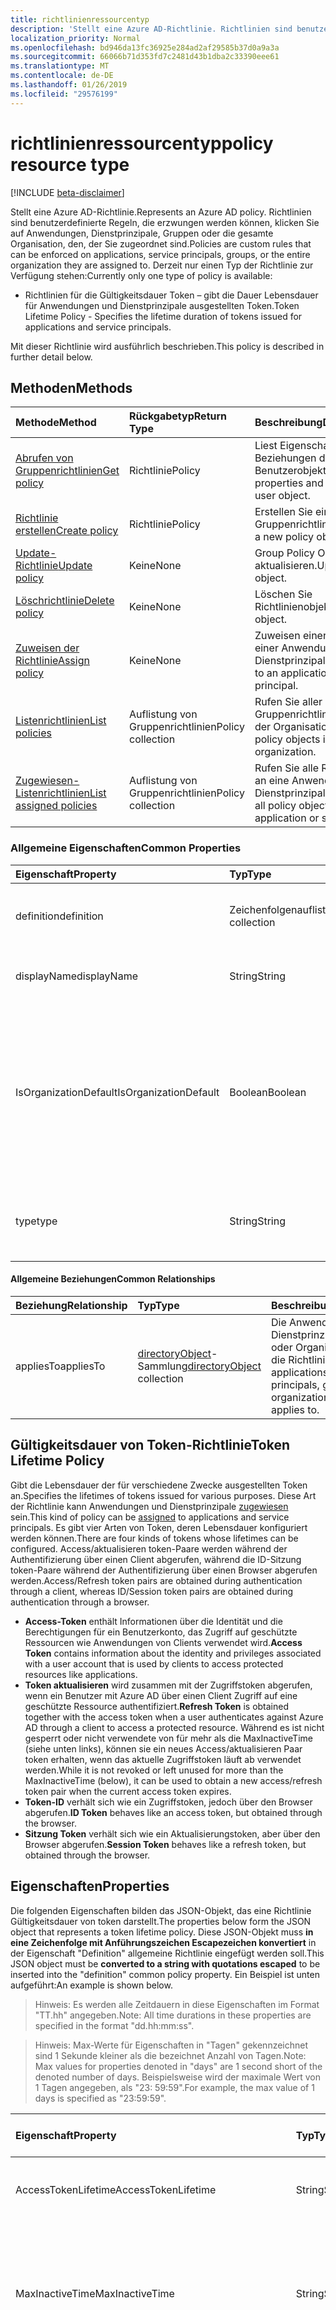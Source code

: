 ```yaml
---
title: richtlinienressourcentyp
description: 'Stellt eine Azure AD-Richtlinie. Richtlinien sind benutzerdefinierte Regeln, die erzwungen werden können, klicken Sie auf Anwendungen, Dienstprinzipale, Gruppen oder die gesamte Organisation, den, der Sie zugeordnet sind. Derzeit nur einen Typ der Richtlinie zur Verfügung stehen:'
localization_priority: Normal
ms.openlocfilehash: bd946da13fc36925e284ad2af29585b37d0a9a3a
ms.sourcegitcommit: 66066b71d353fd7c2481d43b1dba2c33390eee61
ms.translationtype: MT
ms.contentlocale: de-DE
ms.lasthandoff: 01/26/2019
ms.locfileid: "29576199"
---
```

# <a name="policy-resource-type"></a><span data-ttu-id="714a9-105">richtlinienressourcentyp</span><span class="sxs-lookup"><span data-stu-id="714a9-105">policy resource type</span></span>

[!INCLUDE [beta-disclaimer](../../includes/beta-disclaimer.md)]

<span data-ttu-id="714a9-106">Stellt eine Azure AD-Richtlinie.</span><span class="sxs-lookup"><span data-stu-id="714a9-106">Represents an Azure AD policy.</span></span> <span data-ttu-id="714a9-107">Richtlinien sind benutzerdefinierte Regeln, die erzwungen werden können, klicken Sie auf Anwendungen, Dienstprinzipale, Gruppen oder die gesamte Organisation, den, der Sie zugeordnet sind.</span><span class="sxs-lookup"><span data-stu-id="714a9-107">Policies are custom rules that can be enforced on applications, service principals, groups, or the entire organization they are assigned to.</span></span> <span data-ttu-id="714a9-108">Derzeit nur einen Typ der Richtlinie zur Verfügung stehen:</span><span class="sxs-lookup"><span data-stu-id="714a9-108">Currently only one type of policy is available:</span></span>

- <span data-ttu-id="714a9-109">Richtlinien für die Gültigkeitsdauer Token – gibt die Dauer Lebensdauer für Anwendungen und Dienstprinzipale ausgestellten Token.</span><span class="sxs-lookup"><span data-stu-id="714a9-109">Token Lifetime Policy - Specifies the lifetime duration of tokens issued for applications and service principals.</span></span>

<span data-ttu-id="714a9-110">Mit dieser Richtlinie wird ausführlich beschrieben.</span><span class="sxs-lookup"><span data-stu-id="714a9-110">This policy is described in further detail below.</span></span>

## <a name="methods"></a><span data-ttu-id="714a9-111">Methoden</span><span class="sxs-lookup"><span data-stu-id="714a9-111">Methods</span></span>
| <span data-ttu-id="714a9-112">Methode</span><span class="sxs-lookup"><span data-stu-id="714a9-112">Method</span></span>       | <span data-ttu-id="714a9-113">Rückgabetyp</span><span class="sxs-lookup"><span data-stu-id="714a9-113">Return Type</span></span>  |<span data-ttu-id="714a9-114">Beschreibung</span><span class="sxs-lookup"><span data-stu-id="714a9-114">Description</span></span>|
|:---------------|:--------|:----------|
| [<span data-ttu-id="714a9-115">Abrufen von Gruppenrichtlinien</span><span class="sxs-lookup"><span data-stu-id="714a9-115">Get policy</span></span>](../api/policy-get.md) |<span data-ttu-id="714a9-116">Richtlinie</span><span class="sxs-lookup"><span data-stu-id="714a9-116">Policy</span></span>|<span data-ttu-id="714a9-117">Liest Eigenschaften und Beziehungen des Benutzerobjekts.</span><span class="sxs-lookup"><span data-stu-id="714a9-117">Read properties and relationships of user object.</span></span>|
|[<span data-ttu-id="714a9-118">Richtlinie erstellen</span><span class="sxs-lookup"><span data-stu-id="714a9-118">Create policy</span></span>](../api/policy-post.md)|<span data-ttu-id="714a9-119">Richtlinie</span><span class="sxs-lookup"><span data-stu-id="714a9-119">Policy</span></span>|<span data-ttu-id="714a9-120">Erstellen Sie ein neues Gruppenrichtlinienobjekt.</span><span class="sxs-lookup"><span data-stu-id="714a9-120">Create a new policy object.</span></span>|
|[<span data-ttu-id="714a9-121">Update-Richtlinie</span><span class="sxs-lookup"><span data-stu-id="714a9-121">Update policy</span></span>](../api/policy-update.md)|<span data-ttu-id="714a9-122">Keine</span><span class="sxs-lookup"><span data-stu-id="714a9-122">None</span></span>|<span data-ttu-id="714a9-123">Group Policy Object zu aktualisieren.</span><span class="sxs-lookup"><span data-stu-id="714a9-123">Update policy object.</span></span>|
|[<span data-ttu-id="714a9-124">Löschrichtlinie</span><span class="sxs-lookup"><span data-stu-id="714a9-124">Delete policy</span></span>](../api/policy-delete.md)|<span data-ttu-id="714a9-125">Keine</span><span class="sxs-lookup"><span data-stu-id="714a9-125">None</span></span>|<span data-ttu-id="714a9-126">Löschen Sie Richtlinienobjekt.</span><span class="sxs-lookup"><span data-stu-id="714a9-126">Delete policy object.</span></span>|
|[<span data-ttu-id="714a9-127">Zuweisen der Richtlinie</span><span class="sxs-lookup"><span data-stu-id="714a9-127">Assign policy</span></span>](../api/policy-assign.md)|<span data-ttu-id="714a9-128">Keine</span><span class="sxs-lookup"><span data-stu-id="714a9-128">None</span></span>|<span data-ttu-id="714a9-129">Zuweisen einer Richtlinie zu einer Anwendung Dienstprinzipal.</span><span class="sxs-lookup"><span data-stu-id="714a9-129">Assign a policy to an application, service principal.</span></span>|
|[<span data-ttu-id="714a9-130">Listenrichtlinien</span><span class="sxs-lookup"><span data-stu-id="714a9-130">List policies</span></span>](../api/policy-list.md)|<span data-ttu-id="714a9-131">Auflistung von Gruppenrichtlinien</span><span class="sxs-lookup"><span data-stu-id="714a9-131">Policy collection</span></span>|<span data-ttu-id="714a9-132">Rufen Sie aller Gruppenrichtlinienobjekte in der Organisation ab.</span><span class="sxs-lookup"><span data-stu-id="714a9-132">Get all policy objects in the organization.</span></span>|
|[<span data-ttu-id="714a9-133">Zugewiesen-Listenrichtlinien</span><span class="sxs-lookup"><span data-stu-id="714a9-133">List assigned policies</span></span>](../api/policy-list-assigned.md)|<span data-ttu-id="714a9-134">Auflistung von Gruppenrichtlinien</span><span class="sxs-lookup"><span data-stu-id="714a9-134">Policy collection</span></span>|<span data-ttu-id="714a9-135">Rufen Sie alle Richtlinienobjekte an eine Anwendung oder Dienstprinzipal zugewiesen.</span><span class="sxs-lookup"><span data-stu-id="714a9-135">Get all policy objects assigned to an application or service principal.</span></span>|

### <a name="common-properties"></a><span data-ttu-id="714a9-136">Allgemeine Eigenschaften</span><span class="sxs-lookup"><span data-stu-id="714a9-136">Common Properties</span></span>
| <span data-ttu-id="714a9-137">Eigenschaft</span><span class="sxs-lookup"><span data-stu-id="714a9-137">Property</span></span>     | <span data-ttu-id="714a9-138">Typ</span><span class="sxs-lookup"><span data-stu-id="714a9-138">Type</span></span>   |<span data-ttu-id="714a9-139">Beschreibung</span><span class="sxs-lookup"><span data-stu-id="714a9-139">Description</span></span>|
|:---------------|:--------|:----------|
|<span data-ttu-id="714a9-140">definition</span><span class="sxs-lookup"><span data-stu-id="714a9-140">definition</span></span>|<span data-ttu-id="714a9-141">Zeichenfolgenauflistung</span><span class="sxs-lookup"><span data-stu-id="714a9-141">String collection</span></span>|<span data-ttu-id="714a9-142">Die Version der bestimmte Richtlinie Zeichenfolge.</span><span class="sxs-lookup"><span data-stu-id="714a9-142">The string version of the specific policy.</span></span> <span data-ttu-id="714a9-143">Siehe unten.</span><span class="sxs-lookup"><span data-stu-id="714a9-143">See below.</span></span> <span data-ttu-id="714a9-144">Erforderlich.</span><span class="sxs-lookup"><span data-stu-id="714a9-144">Required.</span></span>|
|<span data-ttu-id="714a9-145">displayName</span><span class="sxs-lookup"><span data-stu-id="714a9-145">displayName</span></span>|<span data-ttu-id="714a9-146">String</span><span class="sxs-lookup"><span data-stu-id="714a9-146">String</span></span>|<span data-ttu-id="714a9-147">Ein benutzerdefinierter Name für die Richtlinie ein.</span><span class="sxs-lookup"><span data-stu-id="714a9-147">A custom name for the policy.</span></span> <span data-ttu-id="714a9-148">Erforderlich.</span><span class="sxs-lookup"><span data-stu-id="714a9-148">Required.</span></span>|
|<span data-ttu-id="714a9-149">IsOrganizationDefault</span><span class="sxs-lookup"><span data-stu-id="714a9-149">IsOrganizationDefault</span></span>|<span data-ttu-id="714a9-150">Boolean</span><span class="sxs-lookup"><span data-stu-id="714a9-150">Boolean</span></span>|<span data-ttu-id="714a9-151">Wenn auf true ist, aktivieren Sie diese Richtlinie festgelegt.</span><span class="sxs-lookup"><span data-stu-id="714a9-151">If set to true, activates this policy.</span></span> <span data-ttu-id="714a9-152">Viele Richtlinien für den gleichen Richtlinientyp kann, jedoch nur eine Organisation standardmäßig aktiviert werden kann.</span><span class="sxs-lookup"><span data-stu-id="714a9-152">There can be many policies for the same policy type, but only one can be activated as the organization default.</span></span> <span data-ttu-id="714a9-153">Optional, ist Standardwert false.</span><span class="sxs-lookup"><span data-stu-id="714a9-153">Optional, default value is false.</span></span>|
|<span data-ttu-id="714a9-154">type</span><span class="sxs-lookup"><span data-stu-id="714a9-154">type</span></span>|<span data-ttu-id="714a9-155">String</span><span class="sxs-lookup"><span data-stu-id="714a9-155">String</span></span>|<span data-ttu-id="714a9-156">Gibt den Typ der Richtlinie an.</span><span class="sxs-lookup"><span data-stu-id="714a9-156">Specifies the type of policy.</span></span> <span data-ttu-id="714a9-157">Derzeit muss "TokenLifetimePolicy".</span><span class="sxs-lookup"><span data-stu-id="714a9-157">Currently must be "TokenLifetimePolicy".</span></span> <span data-ttu-id="714a9-158">Erforderlich.</span><span class="sxs-lookup"><span data-stu-id="714a9-158">Required.</span></span>|

#### <a name="common-relationships"></a><span data-ttu-id="714a9-159">Allgemeine Beziehungen</span><span class="sxs-lookup"><span data-stu-id="714a9-159">Common Relationships</span></span>
|<span data-ttu-id="714a9-160">Beziehung</span><span class="sxs-lookup"><span data-stu-id="714a9-160">Relationship</span></span>|<span data-ttu-id="714a9-161">Typ</span><span class="sxs-lookup"><span data-stu-id="714a9-161">Type</span></span>|<span data-ttu-id="714a9-162">Beschreibung</span><span class="sxs-lookup"><span data-stu-id="714a9-162">Description</span></span>|
|:-------------|:-----------|:-----------|
|<span data-ttu-id="714a9-163">appliesTo</span><span class="sxs-lookup"><span data-stu-id="714a9-163">appliesTo</span></span>|<span data-ttu-id="714a9-164">[directoryObject](../resources/directoryobject.md)-Sammlung</span><span class="sxs-lookup"><span data-stu-id="714a9-164">[directoryObject](../resources/directoryobject.md) collection</span></span>|<span data-ttu-id="714a9-165">Die Anwendungen, Dienstprinzipale, Gruppen oder Organisation wendet die Richtlinie an.</span><span class="sxs-lookup"><span data-stu-id="714a9-165">The applications, service principals, groups, or organization the policy applies to.</span></span>|

## <a name="token-lifetime-policy"></a><span data-ttu-id="714a9-166">Gültigkeitsdauer von Token-Richtlinie</span><span class="sxs-lookup"><span data-stu-id="714a9-166">Token Lifetime Policy</span></span>
<span data-ttu-id="714a9-167">Gibt die Lebensdauer der für verschiedene Zwecke ausgestellten Token an.</span><span class="sxs-lookup"><span data-stu-id="714a9-167">Specifies the lifetimes of tokens issued for various purposes.</span></span> <span data-ttu-id="714a9-168">Diese Art der Richtlinie kann Anwendungen und Dienstprinzipale [zugewiesen](../api/policy-assign.md) sein.</span><span class="sxs-lookup"><span data-stu-id="714a9-168">This kind of policy can be [assigned](../api/policy-assign.md) to applications and service principals.</span></span> <span data-ttu-id="714a9-169">Es gibt vier Arten von Token, deren Lebensdauer konfiguriert werden können.</span><span class="sxs-lookup"><span data-stu-id="714a9-169">There are four kinds of tokens whose lifetimes can be configured.</span></span> <span data-ttu-id="714a9-170">Access/aktualisieren token-Paare werden während der Authentifizierung über einen Client abgerufen, während die ID-Sitzung token-Paare während der Authentifizierung über einen Browser abgerufen werden.</span><span class="sxs-lookup"><span data-stu-id="714a9-170">Access/Refresh token pairs are obtained during authentication through a client, whereas ID/Session token pairs are obtained during authentication through a browser.</span></span>

- <span data-ttu-id="714a9-171">**Access-Token** enthält Informationen über die Identität und die Berechtigungen für ein Benutzerkonto, das Zugriff auf geschützte Ressourcen wie Anwendungen von Clients verwendet wird.</span><span class="sxs-lookup"><span data-stu-id="714a9-171">**Access Token** contains information about the identity and privileges associated with a user account that is used by clients to access protected resources like applications.</span></span>
- <span data-ttu-id="714a9-172">**Token aktualisieren** wird zusammen mit der Zugriffstoken abgerufen, wenn ein Benutzer mit Azure AD über einen Client Zugriff auf eine geschützte Ressource authentifiziert.</span><span class="sxs-lookup"><span data-stu-id="714a9-172">**Refresh Token** is obtained together with the access token when a user authenticates against Azure AD through a client to access a protected resource.</span></span> <span data-ttu-id="714a9-173">Während es ist nicht gesperrt oder nicht verwendete von für mehr als die MaxInactiveTime (siehe unten links), können sie ein neues Access/aktualisieren Paar token erhalten, wenn das aktuelle Zugriffstoken läuft ab verwendet werden.</span><span class="sxs-lookup"><span data-stu-id="714a9-173">While it is not revoked or left unused for more than the MaxInactiveTime (below), it can be used to obtain a new access/refresh token pair when the current access token expires.</span></span>
- <span data-ttu-id="714a9-174">**Token-ID** verhält sich wie ein Zugriffstoken, jedoch über den Browser abgerufen.</span><span class="sxs-lookup"><span data-stu-id="714a9-174">**ID Token** behaves like an access token, but obtained through the browser.</span></span>
- <span data-ttu-id="714a9-175">**Sitzung Token** verhält sich wie ein Aktualisierungstoken, aber über den Browser abgerufen.</span><span class="sxs-lookup"><span data-stu-id="714a9-175">**Session Token** behaves like a refresh token, but obtained through the browser.</span></span>

## <a name="properties"></a><span data-ttu-id="714a9-176">Eigenschaften</span><span class="sxs-lookup"><span data-stu-id="714a9-176">Properties</span></span>
<span data-ttu-id="714a9-177">Die folgenden Eigenschaften bilden das JSON-Objekt, das eine Richtlinie Gültigkeitsdauer von token darstellt.</span><span class="sxs-lookup"><span data-stu-id="714a9-177">The properties below form the JSON object that represents a token lifetime policy.</span></span> <span data-ttu-id="714a9-178">Diese JSON-Objekt muss **in eine Zeichenfolge mit Anführungszeichen Escapezeichen konvertiert** in der Eigenschaft "Definition" allgemeine Richtlinie eingefügt werden soll.</span><span class="sxs-lookup"><span data-stu-id="714a9-178">This JSON object must be **converted to a string with quotations escaped** to be inserted into the "definition" common policy property.</span></span> <span data-ttu-id="714a9-179">Ein Beispiel ist unten aufgeführt:</span><span class="sxs-lookup"><span data-stu-id="714a9-179">An example is shown below.</span></span>

><span data-ttu-id="714a9-180">Hinweis: Es werden alle Zeitdauern in diese Eigenschaften im Format "TT.hh" angegeben.</span><span class="sxs-lookup"><span data-stu-id="714a9-180">Note: All time durations in these properties are specified in the format "dd.hh:mm:ss".</span></span>

><span data-ttu-id="714a9-181">Hinweis: Max-Werte für Eigenschaften in "Tagen" gekennzeichnet sind 1 Sekunde kleiner als die bezeichnet Anzahl von Tagen.</span><span class="sxs-lookup"><span data-stu-id="714a9-181">Note: Max values for properties denoted in "days" are 1 second short of the denoted number of days.</span></span> <span data-ttu-id="714a9-182">Beispielsweise wird der maximale Wert von 1 Tagen angegeben, als "23: 59:59".</span><span class="sxs-lookup"><span data-stu-id="714a9-182">For example, the max value of 1 days is specified as "23:59:59".</span></span>

| <span data-ttu-id="714a9-183">Eigenschaft</span><span class="sxs-lookup"><span data-stu-id="714a9-183">Property</span></span>     | <span data-ttu-id="714a9-184">Typ</span><span class="sxs-lookup"><span data-stu-id="714a9-184">Type</span></span>   |<span data-ttu-id="714a9-185">Beschreibung</span><span class="sxs-lookup"><span data-stu-id="714a9-185">Description</span></span>| <span data-ttu-id="714a9-186">Mindestwert</span><span class="sxs-lookup"><span data-stu-id="714a9-186">Min Value</span></span> | <span data-ttu-id="714a9-187">Max-Wert</span><span class="sxs-lookup"><span data-stu-id="714a9-187">Max Value</span></span> | <span data-ttu-id="714a9-188">Standardwert</span><span class="sxs-lookup"><span data-stu-id="714a9-188">Default Value</span></span>|
|:---------------|:--------|:----------|:--------|:--------|:----|
|<span data-ttu-id="714a9-189">AccessTokenLifetime</span><span class="sxs-lookup"><span data-stu-id="714a9-189">AccessTokenLifetime</span></span>|<span data-ttu-id="714a9-190">String</span><span class="sxs-lookup"><span data-stu-id="714a9-190">String</span></span>|<span data-ttu-id="714a9-191">Steuert, wie lange **Zugriff und ID-Token** als gültig betrachtet werden.</span><span class="sxs-lookup"><span data-stu-id="714a9-191">Controls how long **both access and ID tokens** are considered valid.</span></span>|<span data-ttu-id="714a9-192">10 Minuten</span><span class="sxs-lookup"><span data-stu-id="714a9-192">10 minutes</span></span>|<span data-ttu-id="714a9-193">1 Tag</span><span class="sxs-lookup"><span data-stu-id="714a9-193">1 day</span></span>|<span data-ttu-id="714a9-194">1 Stunde</span><span class="sxs-lookup"><span data-stu-id="714a9-194">1 hour</span></span>|
|<span data-ttu-id="714a9-195">MaxInactiveTime</span><span class="sxs-lookup"><span data-stu-id="714a9-195">MaxInactiveTime</span></span>|<span data-ttu-id="714a9-196">String</span><span class="sxs-lookup"><span data-stu-id="714a9-196">String</span></span>|<span data-ttu-id="714a9-197">Steuert, wie ALT ein Aktualisierungstoken sein kann, bevor ein Client nicht mehr zum Abrufen eines neuen Access/aktualisieren token Paars Zugriff auf eine Ressource verwenden kann.</span><span class="sxs-lookup"><span data-stu-id="714a9-197">Controls how old a refresh token can be before a client can no longer use it to retrieve a new access/refresh token pair to access a resource.</span></span>|<span data-ttu-id="714a9-198">10 Minuten</span><span class="sxs-lookup"><span data-stu-id="714a9-198">10 minutes</span></span>|<span data-ttu-id="714a9-199">90 Tage</span><span class="sxs-lookup"><span data-stu-id="714a9-199">90 days</span></span>|<span data-ttu-id="714a9-200">14 Tage</span><span class="sxs-lookup"><span data-stu-id="714a9-200">14 days</span></span>|
|<span data-ttu-id="714a9-201">MaxAgeSingleFactor</span><span class="sxs-lookup"><span data-stu-id="714a9-201">MaxAgeSingleFactor</span></span>|<span data-ttu-id="714a9-202">String</span><span class="sxs-lookup"><span data-stu-id="714a9-202">String</span></span>|<span data-ttu-id="714a9-203">Steuerelemente wie lange kann Benutzer weiterhin Aktualisierungstoken verwenden, um neue Access/aktualisieren abzurufen token-Paare nach dem letzten Mal, das Sie authentifiziert, erfolgreich mit nur einem einzigen Faktor.</span><span class="sxs-lookup"><span data-stu-id="714a9-203">Controls how long a user can continue to use refresh tokens to get new access/refresh token pairs after the last time they authenticated successfully with only a single factor.</span></span> <span data-ttu-id="714a9-204">Da einfache weniger als mehrstufige Authentifizierung sicher angesehen wird, wird empfohlen, dass diese Richtlinie auf einen Wert gleich oder kleiner als der MultiFactorRefreshTokenMaxAge festgelegt ist.</span><span class="sxs-lookup"><span data-stu-id="714a9-204">Because single-factor is considered less secure than multi-factor authentication, it is recommended that this policy is set to an equal or lesser value than the MultiFactorRefreshTokenMaxAge.</span></span>|<span data-ttu-id="714a9-205">10 Minuten</span><span class="sxs-lookup"><span data-stu-id="714a9-205">10 minutes</span></span>|<span data-ttu-id="714a9-206">erst gesperrt</span><span class="sxs-lookup"><span data-stu-id="714a9-206">until-revoked</span></span>|<span data-ttu-id="714a9-207">365 Tage oder erst gesperrt</span><span class="sxs-lookup"><span data-stu-id="714a9-207">365 days or until-revoked</span></span>|
|<span data-ttu-id="714a9-208">MaxAgeMultiFactor</span><span class="sxs-lookup"><span data-stu-id="714a9-208">MaxAgeMultiFactor</span></span>|<span data-ttu-id="714a9-209">String</span><span class="sxs-lookup"><span data-stu-id="714a9-209">String</span></span>|<span data-ttu-id="714a9-210">Aktualisierungstoken verwenden, um neue Access/aktualisieren abzurufen token-Paare nach dem letzten Mal, das Sie authentifiziert, erfolgreich mit mehreren Faktoren kann Steuerelemente wie lange ein Benutzer weiterhin.</span><span class="sxs-lookup"><span data-stu-id="714a9-210">Controls how long a user can continue to use refresh tokens to get new access/refresh token pairs after the last time they authenticated successfully with multi factors.</span></span>|<span data-ttu-id="714a9-211">10 Minuten</span><span class="sxs-lookup"><span data-stu-id="714a9-211">10 minutes</span></span>|<span data-ttu-id="714a9-212">erst gesperrt</span><span class="sxs-lookup"><span data-stu-id="714a9-212">until-revoked</span></span>|<span data-ttu-id="714a9-213">365 Tage oder erst gesperrt</span><span class="sxs-lookup"><span data-stu-id="714a9-213">365 days or until-revoked</span></span>|
|<span data-ttu-id="714a9-214">MaxAgeSessionSingleFactor</span><span class="sxs-lookup"><span data-stu-id="714a9-214">MaxAgeSessionSingleFactor</span></span>|<span data-ttu-id="714a9-215">String</span><span class="sxs-lookup"><span data-stu-id="714a9-215">String</span></span>|<span data-ttu-id="714a9-216">Steuerelemente wie lange kann Benutzer weiterhin Sitzungstoken verwenden, um neue ID-Sitzung-Token abzurufen, nach dem Zeitpunkt der letzten sie mit nur einem einzigen Faktor erfolgreich authentifiziert.</span><span class="sxs-lookup"><span data-stu-id="714a9-216">Controls how long a user can continue to use session tokens to get new ID/session tokens after the last time they authenticated successfully with only a single factor.</span></span> <span data-ttu-id="714a9-217">Da einfache weniger als mehrstufige Authentifizierung sicher angesehen wird, wird empfohlen, dass diese Richtlinie auf einen Wert gleich oder kleiner als der MultiFactorSessionTokenMaxAge festgelegt ist</span><span class="sxs-lookup"><span data-stu-id="714a9-217">Because single-factor is considered less secure than multi-factor authentication, it is recommended that this policy is set to an equal or lesser value than the MultiFactorSessionTokenMaxAge</span></span>|<span data-ttu-id="714a9-218">10 Minuten</span><span class="sxs-lookup"><span data-stu-id="714a9-218">10 minutes</span></span>|<span data-ttu-id="714a9-219">erst gesperrt</span><span class="sxs-lookup"><span data-stu-id="714a9-219">until-revoked</span></span>|<span data-ttu-id="714a9-220">365 oder erst gesperrt</span><span class="sxs-lookup"><span data-stu-id="714a9-220">365 or until-revoked</span></span>|
|<span data-ttu-id="714a9-221">MaxAgeSessionMultiFactor</span><span class="sxs-lookup"><span data-stu-id="714a9-221">MaxAgeSessionMultiFactor</span></span>|<span data-ttu-id="714a9-222">String</span><span class="sxs-lookup"><span data-stu-id="714a9-222">String</span></span>|<span data-ttu-id="714a9-223">Steuerelemente wie lange kann Benutzer weiterhin Sitzungstoken verwenden, um neue ID-Sitzung Token nach dem Zeitpunkt der letzten abrufen, die sie mit mehreren Faktoren erfolgreich authentifiziert.</span><span class="sxs-lookup"><span data-stu-id="714a9-223">Controls how long a user can continue to use session tokens to get new ID/session tokens after the last time they authenticated successfully with multi factors.</span></span>|<span data-ttu-id="714a9-224">10 Minuten</span><span class="sxs-lookup"><span data-stu-id="714a9-224">10 minutes</span></span>|<span data-ttu-id="714a9-225">erst gesperrt</span><span class="sxs-lookup"><span data-stu-id="714a9-225">until-revoked</span></span>|<span data-ttu-id="714a9-226">365 oder erst gesperrt</span><span class="sxs-lookup"><span data-stu-id="714a9-226">365 or until-revoked</span></span>|
|<span data-ttu-id="714a9-227">Version</span><span class="sxs-lookup"><span data-stu-id="714a9-227">Version</span></span>|<span data-ttu-id="714a9-228">Ganze Zahl</span><span class="sxs-lookup"><span data-stu-id="714a9-228">Integer</span></span>|<span data-ttu-id="714a9-229">Der Wert 1 festgelegt.</span><span class="sxs-lookup"><span data-stu-id="714a9-229">Set value of 1.</span></span> <span data-ttu-id="714a9-230">Erforderlich.</span><span class="sxs-lookup"><span data-stu-id="714a9-230">Required.</span></span>|<span data-ttu-id="714a9-231">Keine</span><span class="sxs-lookup"><span data-stu-id="714a9-231">None</span></span>|<span data-ttu-id="714a9-232">Keine</span><span class="sxs-lookup"><span data-stu-id="714a9-232">None</span></span>|<span data-ttu-id="714a9-233">Keine</span><span class="sxs-lookup"><span data-stu-id="714a9-233">None</span></span>|

## <a name="json-representation"></a><span data-ttu-id="714a9-234">JSON-Darstellung</span><span class="sxs-lookup"><span data-stu-id="714a9-234">JSON representation</span></span>
<span data-ttu-id="714a9-235">Es folgt eine JSON-Darstellung der Ressource.</span><span class="sxs-lookup"><span data-stu-id="714a9-235">Here is a JSON representation of the resource.</span></span>
<!-- {
  "blockType": "resource",
  "optionalProperties": [

  ],
  "@odata.type": "microsoft.graph.policy"
}-->

```json
{
  "definition":["{\"TokenLifetimePolicy\":{\"Version\":1,\"AccessTokenLifetime\":\"8:00:00\",\"MaxInactiveTime\":\"20:00:00\",}}"],
  "displayName":"Test Policy",
  "isOrganizationDefault":false,
  "type":"TokenLifetimePolicy",
}
```
<!--
{
  "type": "#page.annotation",
  "suppressions": [
    "Error: /api-reference/beta/resources/policy.md:\r\n      Exception processing links.\r\n    System.ArgumentException: Link Definition was null. Link text: !INCLUDE [beta-disclaimer](../../includes/beta-disclaimer.md)\r\n      at ApiDoctor.Validation.DocFile.get_LinkDestinations()\r\n      at ApiDoctor.Validation.DocSet.ValidateLinks(Boolean includeWarnings, String[] relativePathForFiles, IssueLogger issues, Boolean requireFilenameCaseMatch, Boolean printOrphanedFiles)"
  ]
}
-->
